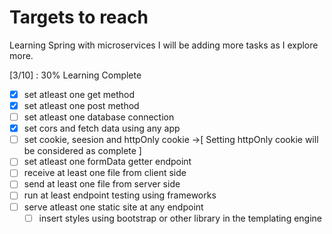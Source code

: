 # Targets to reach

Learning Spring with microservices
I will be adding more tasks as I explore more.

[3/10] : 30% Learning Complete

- [x] set atleast one get method
- [x] set atleast one post method
- [ ] set atleast one database connection
- [x] set cors and fetch data using any app
- [ ] set cookie, seesion and httpOnly cookie
      ->[ Setting httpOnly cookie will be considered as complete ]
- [ ] set atleast one formData getter endpoint
- [ ] receive at least one file from client side
- [ ] send at least one file from server side
- [ ] run at least endpoint testing using frameworks
- [ ] serve atleast one static site at any endpoint
  - [ ] insert styles using bootstrap or other library in the templating engine
